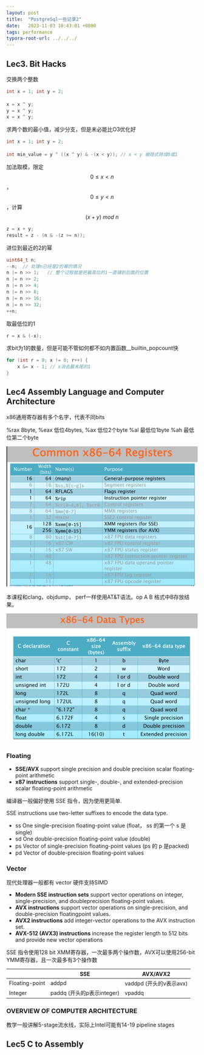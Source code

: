 ```yaml
---
layout: post
title:  "PostgreSql一些记录2"
date:   2023-11-03 10:43:01 +0800
tags: performance
typora-root-url: ../../../
---
```






## Lec3. Bit Hacks

交换两个整数

```c++
int x = 1; int y = 2;

x = x ^ y;
y = x ^ y;
x = x ^ y;
```

求两个数的最小值，减少分支，但是未必能比O3优化好

```c++
int x = 1; int y = 2;

int min_value = y ^ ((x ^ y) & -(x < y)); // x < y 被隐式转成0或1
```

加法取模，限定 $$0 \le x < n$$，$$0 \le y < n$$，计算$$(x + y) \  mod \ n$$

```c++
z = x + y;
result = z - (n & -(z >= n));
```

进位到最近的2的幂

```C++
uint64_t n;
--n;  // 处理n已经是2的幂的情况
n |= n >> 1;   // 整个过程就是把最高位的1一直铺到后面的位置
n |= n >> 2;
n |= n >> 4;
n |= n >> 8;
n |= n >> 16;
n |= n >> 32;
++n;
```

取最低位的1

```c++
r = x & (-x);
```

求bit为1的数量，但是可能不管如何都不如内置函数__builtin_popcount快

```C++
for (int r = 0; x != 0; r++) {
	x &= x - 1; // x消去最末尾的1
}
```



## Lec4 Assembly Language and Computer Architecture 

x86通用寄存器有多个名字，代表不同bits

%rax  8byte,     %eax 低位4bytes,      %ax 低位2个byte     %al 最低位1byte   %ah  最低位第二个byte



![image-20231103164224246](/assets/2023/11/6-172-performance/x86-registers.png)



本课程和clang，objdump， perf一样使用AT&T语法。op A B 格式中B存放结果。

![image-20231103161416979](/assets/2023/11/6-172-performance/x86-64-data-types.png)



### Floating

* **SSE/AVX**  support single precision and double precision scalar floating-point arithmetic
* **x87 instructions** support single-, double-, and extended-precision scalar floating-point arithmetic

编译器一般偏好使用 SSE 指令，因为使用更简单.

SSE instructions use two-letter suffixes to encode the data type.

* ss     One single-precision floating-point value (float， ss 的第一个 s 是single) 
* sd    One double-precision floating-point value (double) 
* ps    Vector of single-precision floating-point values  (ps 的 p 是packed)
* pd    Vector of double-precision floating-point values 

### Vector

现代处理器一般都有 vector 硬件支持SIMD

* **Modern SSE instruction sets** support vector operations on integer, single-precision, and doubleprecision floating-point values.
* **AVX instructions**  support vector operations on single-precision, and double-precision floatingpoint values.
* **AVX2 instructions**  add integer-vector operations to the AVX instruction set. 
* **AVX-512 (AVX3) instructions**  increase the register length to 512 bits and provide new vector operations

SSE 指令使用128 bit XMM寄存器，一次最多两个操作数，AVX可以使用256-bit YMM寄存器，且一次最多有3个操作数

|                | SSE                        | AVX/AVX2                |
| -------------- | -------------------------- | ----------------------- |
| Floating-point | addpd                      | vaddpd (开头的v表示avx) |
| Integer        | paddq (开头的p表示integer) | vpaddq                  |



### OVERVIEW OF COMPUTER ARCHITECTURE 

教学一般讲解5-stage流水线，实际上Intel可能有14-19 pipeline stages



## Lec5 C to Assembly 

